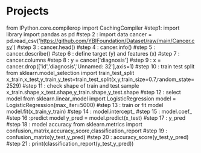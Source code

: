 # Projects
from IPython.core.compilerop import CachingCompiler
#step1: import library
import pandas as pd
#step 2 : import data
cancer = pd.read_csv('https://github.com/YBIFoundation/Dataset/raw/main/Cancer.csv')
#step 3 :
cancer.head()
#step 4 :
cancer.info()
#step 5 :
cancer.describe()
#step 6 : define target (y) and features (x)
#step 7 :
cancer.columns
#step 8 :
y = cancer['diagnosis']
#step 9 :
x = cancer.drop(['id','diagnosis','Unnamed: 32'],axis=1)
#step 10 : train test split
from sklearn.model_selection import train_test_split
x_train,x_test,y_train,y_test=train_test_split(x,y,train_size=0.7,random_state=2529)
#step 11 : check shape of train and test sample
x_train.shape,x_test.shape,y_train.shape,y_test.shape
#step 12 : select model
from sklearn.linear_model import LogisticRegression
model = LogisticRegression(max_iter=5000)
#step 13 : train or fit model
model.fit(x_train,y_train)
#step 14 :
model.intercept_
#step 15 :
model.coef_
#step 16 :predict model
y_pred = model.predict(x_test)
#step 17 :
y_pred
#step 18 : model accuracy
from sklearn.metrics import confusion_matrix,accuracy_score,classification_report
#step 19 :
confusion_matrix(y_test,y_pred)
#step 20 :
accuracy_score(y_test,y_pred)
#step 21 :
print(classification_report(y_test,y_pred))
